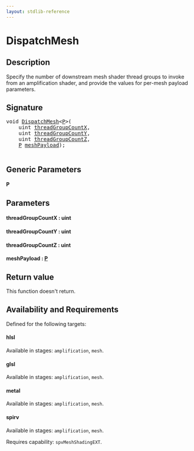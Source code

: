 ```yaml
---
layout: stdlib-reference
---
```


# DispatchMesh

## Description

Specify the number of downstream mesh shader thread groups to invoke from an amplification shader,
and provide the values for per-mesh payload parameters.



## Signature 

<pre>
<span class="code_keyword">void</span> <a href="dispatchmesh-08.html">DispatchMesh</a>&lt;<a href="dispatchmesh-08.html#typeparam-P" class="code_type">P</a>&gt;(
    <span class="code_keyword">uint</span> <a href="dispatchmesh-08.html#decl-threadGroupCountX" class="code_param">threadGroupCountX</a>,
    <span class="code_keyword">uint</span> <a href="dispatchmesh-08.html#decl-threadGroupCountY" class="code_param">threadGroupCountY</a>,
    <span class="code_keyword">uint</span> <a href="dispatchmesh-08.html#decl-threadGroupCountZ" class="code_param">threadGroupCountZ</a>,
    <a href="dispatchmesh-08.html#typeparam-P" class="code_type">P</a> <a href="dispatchmesh-08.html#decl-meshPayload" class="code_param">meshPayload</a>);

</pre>

## Generic Parameters

####  <a id="typeparam-P"></a>P

## Parameters

####  <a id="decl-threadGroupCountX"></a>threadGroupCountX  : uint
####  <a id="decl-threadGroupCountY"></a>threadGroupCountY  : uint
####  <a id="decl-threadGroupCountZ"></a>threadGroupCountZ  : uint
####  <a id="decl-meshPayload"></a>meshPayload  : [P](dispatchmesh-08.html#typeparam-P)

## Return value
This function doesn't return.


## Availability and Requirements

Defined for the following targets:

#### hlsl
Available in stages: `amplification`, `mesh`.

#### glsl
Available in stages: `amplification`, `mesh`.

#### metal
Available in stages: `amplification`, `mesh`.

#### spirv
Available in stages: `amplification`, `mesh`.

Requires capability: `spvMeshShadingEXT`.


